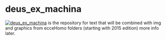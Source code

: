 # __deus_ex_machina__

[![__deus_ex_machina__](https://scontent-lhr3-1.xx.fbcdn.net/hphotos-xtp1/v/t1.0-9/11703214_10206383486958960_4976348514500303363_n.jpg?oh=6ded503c8adceabba2fae89ce66966c1&oe=5659E90A)]() is the repository for text that will be combined with img and graphics from ecceHomo folders (starting with 2015 edition) more info later.

